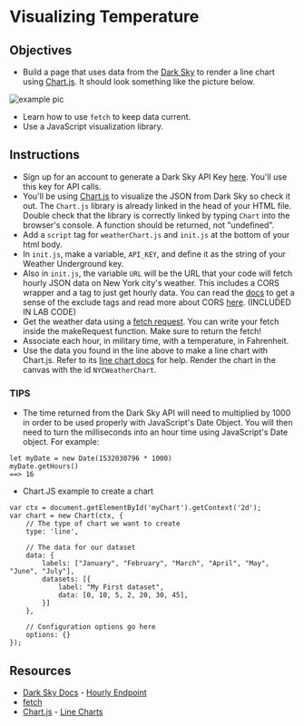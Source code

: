 # Visualizing Temperature

## Objectives
* Build a page that uses data from the [Dark Sky](https://darksky.net/dev) to render a line chart using [Chart.js](http://www.chartjs.org/docs/latest/). It should look something like the picture below.

![example pic](http://ironboard-curriculum-content.s3.amazonaws.com/web-development/js-weather-api-ajax/example.png "Pic of Example")

* Learn how to use `fetch` to keep data current.
* Use a JavaScript visualization library.

## Instructions
* Sign up for an account to generate a Dark Sky API Key [here](https://darksky.net/dev/register). You'll use this key for API calls.
* You'll be using [Chart.js](http://www.chartjs.org/) to visualize the JSON from Dark Sky so check it out. The `Chart.js` library is already linked in the head of your HTML file. Double check that the library is correctly linked by typing `Chart` into the browser's console. A function should be returned, not "undefined".
* Add a `script` tag for `weatherChart.js` and `init.js` at the bottom of your html body.
* In `init.js`, make a variable, `API_KEY`, and define it as the string of your Weather Underground key.
* Also in `init.js`, the variable `URL` will be the URL that your code will fetch hourly JSON data on New York city's weather. This includes a CORS wrapper and a tag to just get hourly data. You can read the [docs](https://darksky.net/dev/docs) to get a sense of the exclude tags and read more about CORS [here](https://developer.mozilla.org/en-US/docs/Web/HTTP/CORS). (INCLUDED IN LAB CODE)
* Get the weather data using a [fetch request](https://developer.mozilla.org/en-US/docs/Web/API/Fetch_API/Using_Fetch). You can write your fetch inside the makeRequest function. Make sure to return the fetch!
* Associate each hour, in military time, with a temperature, in Fahrenheit.
* Use the data you found in the line above to make a line chart with Chart.js. Refer to its [line chart docs](http://www.chartjs.org/docs/#line-chart-example-usage) for help. Render the chart in the canvas with the id `NYCWeatherChart`.

### TIPS
* The time returned from the Dark Sky API will need to multiplied by 1000 in order to be used properly with JavaScript's Date Object. You will then need to turn the milliseconds into an hour time using JavaScript's Date object. For example:

```
let myDate = new Date(1532030796 * 1000)
myDate.getHours()
==> 16
```

* Chart.JS example to create a chart
```
var ctx = document.getElementById('myChart').getContext('2d');
var chart = new Chart(ctx, {
    // The type of chart we want to create
    type: 'line',

    // The data for our dataset
    data: {
        labels: ["January", "February", "March", "April", "May", "June", "July"],
        datasets: [{
            label: "My First dataset",
            data: [0, 10, 5, 2, 20, 30, 45],
        }]
    },

    // Configuration options go here
    options: {}
});
```

## Resources
* [Dark Sky Docs](https://darksky.net/dev/docs) - [Hourly Endpoint ](https://api.darksky.net/forecast/YOUR-API-KEY-HERE/40.7127,-74.0059?exclude=currently?exclude=minutely?exclude=daily')
* [fetch](https://developer.mozilla.org/en-US/docs/Web/API/Fetch_API/Using_Fetch)
* [Chart.js](http://www.chartjs.org/docs/#getting-started) - [Line Charts](http://www.chartjs.org/docs/#line-chart-example-usage)
